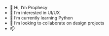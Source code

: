 - 👋 Hi, I’m Prophecy
- 👀 I’m interested in UI/UX
- 🌱 I’m currently learning Python
- 💞️ I’m looking to collaborate on design projects
- 📫 

<!---
balajik100/balajik100 is a ✨ special ✨ repository because its `README.md` (this file) appears on your GitHub profile.
You can click the Preview link to take a look at your changes.
--->
